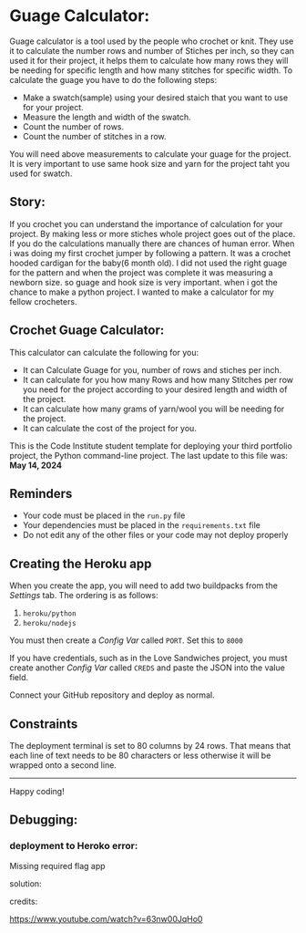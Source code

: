 

# Guage Calculator:

Guage calculator is a tool used by the people who crochet or knit. They use it to calculate the number rows and number of Stiches per inch, so they can used it for their project, it helps them to calculate how many rows they will be needing for specific length and how many stitches for specific width.
To calculate the guage you have to do the following steps:

* Make a swatch(sample) using your desired staich that you want to use for your project.
* Measure the length and width of the swatch.
* Count the number of rows.
* Count the number of stitches in a row.

You will need above measurements to calculate your guage for the project. 
It is very important to use same hook size and yarn for the project taht you used for swatch.

## Story:
 If you crochet you can understand the importance of calculation for your project. By making less or more stiches whole project goes out of the place. If you do the calculations 
 manually there are chances of human error.
 When i was doing my first crochet jumper by following a pattern. It was a crochet hooded cardigan for the baby(6 month old).
 I did not used the right guage for the pattern and when the project was complete it was measuring a newborn size. so guage and hook size is very important.
 when i got the chance to make a python project. I wanted to make a calculator for my fellow crocheters.

 ## Crochet Guage Calculator:

This calculator can calculate the following for you:

* It can Calculate Guage for you, number of rows and stiches per inch.
* It can calculate for you how many Rows and how many Stitches per row you need for the project according to your desired length and width of the project.
* It can calculate how many grams of yarn/wool you will be needing for the project.
* It can calculate the cost of the project for you.


 




This is the Code Institute student template for deploying your third portfolio project, the Python command-line project. The last update to this file was: **May 14, 2024**

## Reminders

- Your code must be placed in the `run.py` file
- Your dependencies must be placed in the `requirements.txt` file
- Do not edit any of the other files or your code may not deploy properly

## Creating the Heroku app

When you create the app, you will need to add two buildpacks from the _Settings_ tab. The ordering is as follows:

1. `heroku/python`
2. `heroku/nodejs`

You must then create a _Config Var_ called `PORT`. Set this to `8000`

If you have credentials, such as in the Love Sandwiches project, you must create another _Config Var_ called `CREDS` and paste the JSON into the value field.

Connect your GitHub repository and deploy as normal.

## Constraints

The deployment terminal is set to 80 columns by 24 rows. That means that each line of text needs to be 80 characters or less otherwise it will be wrapped onto a second line.

---

Happy coding!

## Debugging:
  ### deployment to Heroko error:
  Missing required flag app
  
  solution: 

  credits:

  https://www.youtube.com/watch?v=63nw00JqHo0
  


